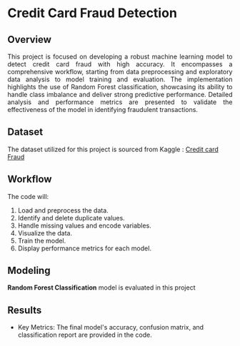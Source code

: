 # Credit Card Fraud Detection

## Overview

<p align="justify">This project is focused on developing a robust machine learning model to detect credit card fraud with high accuracy. It encompasses a comprehensive workflow,
  starting from data preprocessing and exploratory data analysis to model training and evaluation. The implementation highlights the use of Random Forest classification,
  showcasing its ability to handle class imbalance and deliver strong predictive performance. 
  Detailed analysis and performance metrics are presented to validate the effectiveness of the model in identifying fraudulent transactions.  </p>

## Dataset

The dataset utilized for this project is sourced from Kaggle : [Credit card Fraud](https://www.kaggle.com/datasets/mlg-ulb/creditcardfraud/data)

## Workflow

The code will:
1. Load and preprocess the data.
2. Identify and delete duplicate values.
3. Handle missing values and encode variables.
4. Visualize the data.
5. Train the model.
6. Display performance metrics for each model.

## Modeling

**Random Forest Classification** model is evaluated in this project

## Results

* Key Metrics: The final model's accuracy, confusion matrix, and classification report are provided in the code.
